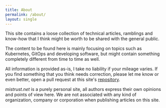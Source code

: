 ```yaml
---
title: About
permalink: /about/
layout: single
---
```

This site contains a loose collection of technical articles, ramblings and
know-how that I think might be worth to be shared with the general public.

The content to be found here is mainly focusing on topics such as Kubernetes,
GitOps and developing software, but might contain something completely
different from time to time as well.

All information is provided as-is, I take no liability if your mileage varies.
If you find something that you think needs correction, please let me know or
even better, open a pull request at this site's
[repository](https://github.com/mistrust-networks/mistrust-web).

*mistrust.net* is a purely personal site, all authors express their own
opinions and points of view here. We are not associated with any kind of
organization, company or corporation when publishing articles on this
site.

